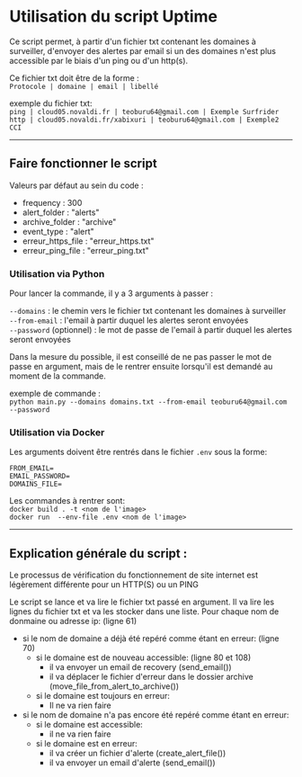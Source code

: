 # Utilisation du script Uptime

Ce script permet, à partir d'un fichier txt contenant les domaines à surveiller, d'envoyer des alertes par email si un des domaines n'est plus accessible
par le biais d'un ping ou d'un http(s).

Ce fichier txt doit être de la forme :  
`Protocole | domaine | email | libellé`

exemple du fichier txt:  
`ping | cloud05.novaldi.fr | teoburu64@gmail.com | Exemple Surfrider`  
`http | cloud05.novaldi.fr/xabixuri | teoburu64@gmail.com | Exemple2 CCI`

---

## Faire fonctionner le script

Valeurs par défaut au sein du code :  
- frequency : 300
- alert_folder : "alerts"
- archive_folder : "archive"
- event_type : "alert"
- erreur_https_file : "erreur_https.txt"
- erreur_ping_file : "erreur_ping.txt"

### Utilisation via Python

Pour lancer la commande, il y a 3 arguments à passer :  

`--domains` : le chemin vers le fichier txt contenant les domaines à surveiller  
`--from-email` : l'email à partir duquel les alertes seront envoyées  
`--password` (optionnel) : le mot de passe de l'email à partir duquel les alertes seront envoyées   

Dans la mesure du possible, il est conseillé de ne pas passer le mot de passe en argument, mais de le rentrer ensuite
lorsqu'il est demandé au moment de la commande.

exemple de commande :  
`python main.py --domains domains.txt --from-email teoburu64@gmail.com --password`

### Utilisation via Docker

Les arguments doivent être rentrés dans le fichier `.env` sous la forme:  
```
FROM_EMAIL=  
EMAIL_PASSWORD=  
DOMAINS_FILE=
```
Les commandes à rentrer sont:  
`docker build . -t <nom de l'image>`  
`docker run  --env-file .env <nom de l'image>`

---

## Explication générale du script :

Le processus de vérification du fonctionnement de site internet est légèrement différente pour un HTTP(S) ou un PING

Le script se lance et va lire le fichier txt passé en argument.
Il va lire les lignes du fichier txt et va les stocker dans une liste.
Pour chaque nom de donmaine ou adresse ip: (ligne 61)
- si le nom de domaine a déjà été repéré comme étant en erreur: (ligne 70)
    - si le domaine est de nouveau accessible: (ligne 80 et 108)
        - il va envoyer un email de recovery (send_email())
        - il va déplacer le fichier d'erreur dans le dossier archive (move_file_from_alert_to_archive())
    - si le domaine est toujours en erreur:
        - Il ne va rien faire
- si le nom de domaine n'a pas encore été repéré comme étant en erreur:
    - si le domaine est accessible:
        - il ne va rien faire
    - si le domaine est en erreur:
        - il va créer un fichier d'alerte (create_alert_file())
        - il va envoyer un email d'alerte (send_email())    
